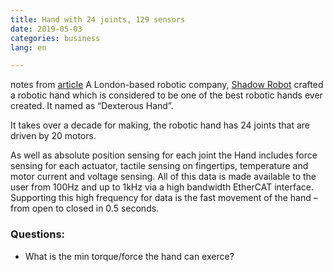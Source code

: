 ```yaml
---
title: Hand with 24 joints, 129 sensors
date: 2019-05-03
categories: business
lang: en

---
```

notes from [article](https://www.inceptivemind.com/dexterous-robotic-hand-move-same-human-hand/7436/)
A London-based robotic company, [Shadow Robot](https://www.shadowrobot.com/products/dexterous-hand/) crafted a robotic hand which is considered to be one of the best robotic hands ever created. 
It named as “Dexterous Hand”.

It takes over a decade for making, the robotic hand has 24 joints that are driven by 20 motors. 

As well as absolute position sensing for each joint the Hand includes force sensing for each actuator, tactile sensing on fingertips,
temperature and motor current and voltage sensing. 
All of this data is made available to the user from 100Hz and up to 1kHz via a high bandwidth EtherCAT interface.
Supporting this high frequency for data is the fast movement of the hand – from open to closed in 0.5 seconds.


### Questions:
* What is the min torque/force the hand can exerce?
